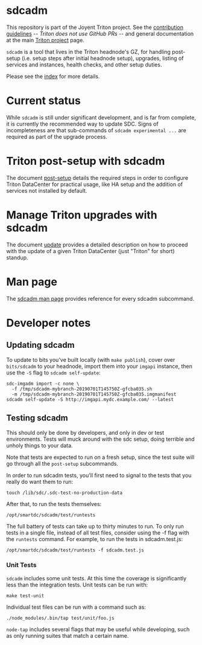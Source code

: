 <!--
    This Source Code Form is subject to the terms of the Mozilla Public
    License, v. 2.0. If a copy of the MPL was not distributed with this
    file, You can obtain one at http://mozilla.org/MPL/2.0/.
-->

<!--
    Copyright 2019 Joyent, Inc.
-->

# sdcadm

This repository is part of the Joyent Triton project. See the [contribution
guidelines](https://github.com/joyent/triton/blob/master/CONTRIBUTING.md) --
*Triton does not use GitHub PRs* -- and general documentation at the main
[Triton project](https://github.com/joyent/triton) page.

`sdcadm` is a tool that lives in the Triton headnode's GZ, for
handling post-setup (i.e. setup steps after initial headnode setup),
upgrades, listing of services and instances, health checks, and other setup
duties.

Please see the [index](./docs/index.md) for more details.


# Current status

While `sdcadm` is still under significant development, and is far from complete,
it is currently the recommended way to update SDC. Signs of incompleteness are
that sub-commands of `sdcadm experimental ...` are required as part of the upgrade
process.

# Triton post-setup with sdcadm

The document [post-setup](docs/post-setup.md) details the required steps in order to
configure Triton DataCenter for practical usage, like HA setup and the
addition of services not installed by default.

# Manage Triton upgrades with sdcadm

The document [update](docs/update.md) provides a detailed description on how to
proceed with the update of a given Triton DataCenter (just "Triton" for
short) standup.

# Man page

The [sdcadm man page](man/man1/sdcadm.1.ronn) provides reference for every
sdcadm subcommand.

# Developer notes

## Updating sdcadm

To update to bits you've built locally (with `make publish`), cover over
`bits/sdcadm` to your headnode, import them into your `imgapi` instance,
then use the `-S` flag to `sdcadm self-update`:

    sdc-imgadm import -c none \
      -f /tmp/sdcadm-mybranch-20190701T145750Z-gfcba035.sh
      -m /tmp/sdcadm-mybranch-20190701T145750Z-gfcba035.imgmanifest
    sdcadm self-update -S http://imgapi.mydc.example.com/ --latest

## Testing sdcadm

This should only be done by developers, and only in dev or test environments.
Tests will muck around with the sdc setup, doing terrible and unholy things to
your data.

Note that tests are expected to run on a fresh setup, since the test suite
will go through all the `post-setup` subcommands.

In order to run sdcadm tests, you'll first need to signal to the tests that
you really do want them to run:

    touch /lib/sdc/.sdc-test-no-production-data

After that, to run the tests themselves:

    /opt/smartdc/sdcadm/test/runtests

The full battery of tests can take up to thirty minutes to run. To only run
tests in a single file, instead of all test files, consider using the -f flag
with the `runtests` command. For example, to run the tests in sdcadm.test.js:

    /opt/smartdc/sdcadm/test/runtests -f sdcadm.test.js


### Unit Tests

`sdcadm` includes some unit tests. At this time the coverage is significantly
less than the integration tests.  Unit tests can be run with:

    make test-unit

Individual test files can be run with a command such as:

    ./node_modules/.bin/tap test/unit/foo.js

`node-tap` includes several flags that may be useful while developing, such as
only running suites that match a certain name.
